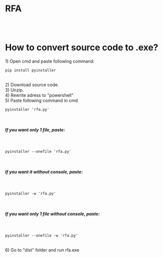 <h1>RFA</h1>
<br>
<br>

# How to convert source code to .exe? 

<a>1) Open cmd and paste following command:</a>
  ```
  pip install pyinstaller
  ```
<br>
<a>2) Download source code.</a>
<br>
<a>3) Unzip.</a>
<br>
<a>4) Rewrite adress to "powershell"</a>
<br>
<a>5) Paste following command in cmd</a>
<br>

```
pyinstaller 'rfa.py'
```
<br>

<h5> If you want only 1 file, paste: </h5>
<br>

```
pyinstaller --onefile 'rfa.py'
```

<br>
<h5> If you want it without console, paste:</h5>
<br>

```
pyinstaller -w 'rfa.py'
```

<br>
<h5> If you want only 1 file without console, paste:</h5>
<br>

```
pyinstaller --onefile -w 'rfa.py'
```

<br>
<a>6) Go to "dist" folder and run rfa.exe</a>
